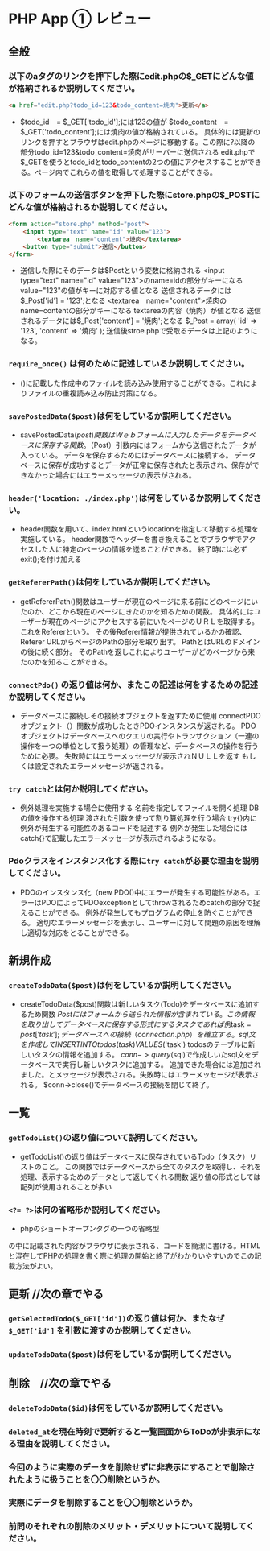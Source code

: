 # PHP App ① レビュー

## 全般

### 以下のaタグのリンクを押下した際にedit.phpの$_GETにどんな値が格納されるか説明してください。

```html
<a href="edit.php?todo_id=123&todo_content=焼肉">更新</a>
```
- $todo_id　= $_GET['todo_id'];には123の値が
$todo_content　= $_GET['todo_content'];には焼肉の値が格納されている。
具体的には更新のリンクを押すとブラウザはedit.phpのページに移動する。この際に?以降の部分todo_id=123&todo_content=焼肉がサーバーに送信される
edit.phpで$_GETを使うとtodo_idとtodo_contentの2つの値にアクセスすることができる。ページ内でこれらの値を取得して処理することができる。


### 以下のフォームの送信ボタンを押下した際にstore.phpの$_POSTにどんな値が格納されるか説明してください。

```html
<form action="store.php" method="post">
    <input type="text" name="id" value="123">
		<textarea　name="content">焼肉</textarea>
    <button type="submit">送信</button>
</form>
```
- 送信した際にそのデータは$Postという変数に格納される
<input type="text" name="id" value="123">のname=idの部分がキーになる
value="123"の値がキーに対応する値となる
送信されるデータには$_Post['id'] = '123';となる
<textarea　name="content">焼肉</textarea>のname=contentの部分がキーになる
textareaの内容（焼肉）が値となる
送信されるデータには$_Post['content'] = '焼肉';となる
$_Post = array(
  'id' => '123',
  'content' => '焼肉'
);
送信後stroe.phpで受取るデータは上記のようになる。

### `require_once()` は何のために記述しているか説明してください。
- ()に記載した作成中のファイルを読み込み使用することができる。これによりファイルの重複読み込み防止対策になる。

### `savePostedData($post)`は何をしているか説明してください。
- savePostedData($post)関数はＷｅｂフォームに入力したデータをデータベースに保存する関数。
（$Post）引数内にはフォームから送信されたデータが入っている。
データを保存するためにはデータベースに接続する。
データベースに保存が成功するとデータが正常に保存されたと表示され、保存ができなかった場合にはエラーメッセージの表示がされる。

### `header('location: ./index.php')`は何をしているか説明してください。
- header関数を用いて、index.htmlというlocationを指定して移動する処理を実施している。
header関数でヘッダーを書き換えることでブラウザでアクセスした人に特定のページの情報を送ることができる。
終了時には必ずexit();を付け加える

### `getRefererPath()`は何をしているか説明してください。
- getRefererPath()関数はユーザーが現在のページに来る前にどのページにいたのか、どこから現在のページにきたのかを知るための関数。
具体的にはユーザーが現在のページにアクセスする前にいたページのＵＲＬを取得する。これをRefererという。
その後Referer情報が提供されているかの確認、Referer URLからページのPathの部分を取り出す。
PathとはURLのドメインの後に続く部分。
そのPathを返しこれによりユーザーがどのページから来たのかを知ることができる。

### `connectPdo()` の返り値は何か、またこの記述は何をするための記述か説明してください。
- データベースに接続しその接続オブジェクトを返すために使用
connectPDOオブジェクト（）関数が成功したときPDOインスタンスが返される。
PDOオブジェクトはデータベースへのクエリの実行やトランザクション（一連の操作を一つの単位として扱う処理）の管理など、データベースの操作を行うために必要。
失敗時にはエラーメッセージが表示されＮＵＬＬを返す
もしくは設定されたエラーメッセージが返される。

### `try catch`とは何か説明してください。
- 例外処理を実施する場合に使用する
名前を指定してファイルを開く処理
DBの値を操作する処理
渡された引数を使って割り算処理を行う場合
try{}内に例外が発生する可能性のあるコードを記述する
例外が発生した場合にはcatch{}で記載したエラーメッセージが表示されるようになる。

### Pdoクラスをインスタンス化する際に`try catch`が必要な理由を説明してください。
- PDOのインスタンス化（new PDO()中にエラーが発生する可能性がある。エラーはPDOによってPDOexceptionとしてthrowされるためcatchの部分で捉えることができる。
例外が発生してもプログラムの停止を防ぐことができる。
適切なエラーメッセージを表示し、ユーザーに対して問題の原因を理解し適切な対応をとることができる。

## 新規作成

### `createTodoData($post)`は何をしているか説明してください。
- createTodoData($post)関数は新しいタスク(Todo)をデータベースに追加するため関数
$Postにはフォームから送られた情報が含まれている。この情報を取り出してデータベースに保存する形式にする
タスクであれば例$task = $post['task'];　
データベースへの接続（connection.php）を確立する。
sql文を作成してINSERT INTO todos(task)VALUES($'task')
todosのテーブルに新しいタスクの情報を追加する。
$conn->query($sql)で作成しいたsql文をデータベースで実行し新しいタスクに追加する。
追加できた場合には追加されました。とメッセージが表示される。失敗時にはエラーメッセージが表示される。
$conn->close()でデータベースの接続を閉じて終了。

## 一覧

### `getTodoList()`の返り値について説明してください。
- getTodoList()の返り値はデータベースに保存されているTodo（タスク）リストのこと。
この関数ではデータベースから全てのタスクを取得し、それを処理、表示するためのデータとして返してくれる関数
返り値の形式としては配列が使用されることが多い

### `<?= ?>`は何の省略形か説明してください。
- phpのショートオープンタグの一つ<?php echo?>の省略型
<?=?>の中に記載された内容がブラウザに表示される、コードを簡潔に書ける。HTMLと混在してPHPの処理を書く際に処理の開始と終了がわかりいやすいのでこの記載方法がよい。

## 更新  //次の章でやる

### `getSelectedTodo($_GET['id'])`の返り値は何か、またなぜ`$_GET['id']` を引数に渡すのか説明してください。

### `updateTodoData($post)`は何をしているか説明してください。

## 削除　//次の章でやる

### `deleteTodoData($id)`は何をしているか説明してください。

### `deleted_at`を現在時刻で更新すると一覧画面からToDoが非表示になる理由を説明してください。

### 今回のように実際のデータを削除せずに非表示にすることで削除されたように扱うことを〇〇削除というか。

### 実際にデータを削除することを〇〇削除というか。

### 前問のそれぞれの削除のメリット・デメリットについて説明してください。
